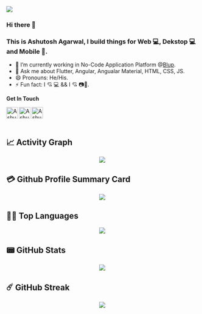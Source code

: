 ![](https://komarev.com/ghpvc/?username=ashutosh2014&style=flat-square)

### Hi there 👋
  
### This is Ashutosh Agarwal, I build things for Web 💻, Dekstop 💻 and Mobile 📱.


- 🔭 I’m currently working in  No-Code Application Platform @[Blup](https://blup.in/).
- 💬 Ask me about Flutter, Angular, Angualar Material, HTML, CSS, JS.
- 😄 Pronouns: He/His.
- ⚡ Fun fact: I 💘 💻 && I 💘 📷🎥.


**Get In Touch** 

&nbsp; &nbsp; &nbsp; <a href="https://www.linkedin.com/in/ashutosh-a-775804119/">
  <img align="left" alt="Ashutosh's Linkdein" width="30px" src="https://img.icons8.com/fluent/48/000000/linkedin.png" />
</a>
<a href="https://stackoverflow.com/users/10201516/ashu-agarwal">
  <img align="left" alt="Ashutosh's StackOverflow" width="30px" src="https://img.icons8.com/color/48/000000/stackoverflow.png" />
</a>
<a href="https://twitter.com/as_uto">
  <img align="left" alt="Ashutosh's Twitter" width="30px" src="https://img.icons8.com/color/48/000000/twitter--v1.png" />
</a>

<br/>


## 📈 Activity Graph
<p align="center">
	<img src="https://github-readme-activity-graph.vercel.app/graph?username=ashutosh2014&theme=github-compact"/>
</p>

## 💳 Github Profile Summary Card
<p align="center">
  <img src="https://github-profile-summary-cards.vercel.app/api/cards/profile-details?username=ashutosh2014&theme=github_dark"/>
</p>


## 💚💚 Top Languages
<p align="center">
  <img src="https://github-readme-stats.vercel.app/api/top-langs/?username=ashutosh2014&count_private=true&theme=merko&&layout=compact" />
</p>

## 📟 GitHub Stats
<p align="center">
  <img src="https://github-readme-stats.vercel.app/api?username=ashutosh2014&show_icons=true&count_private=true&theme=merko" />
</p>

## ☄️ GitHub Streak
<p align="center">
  <img src="https://streak-stats.demolab.com?user=ashutosh2014&theme=dark&hide_border=true" />
</p>

